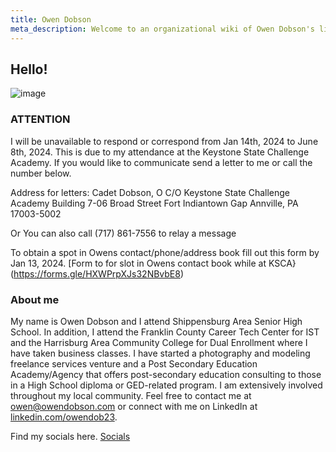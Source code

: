 ```yaml
---
title: Owen Dobson
meta_description: Welcome to an organizational wiki of Owen Dobson's life. 
---
```


## Hello!

![image](/owen.png)


### ATTENTION 

I will be unavailable to respond or correspond from Jan 14th, 2024 to June 8th, 2024. This is due to my attendance at the Keystone State Challenge Academy. If you would like to communicate send a letter to me or call the number below. 

Address for letters:
Cadet Dobson, O
C/O Keystone State Challenge Academy
Building 7-06 Broad Street
Fort Indiantown Gap
Annville, PA 17003-5002

Or You can also call (717) 861-7556 to relay a message


To obtain a spot in Owens contact/phone/address book fill out this form by Jan 13, 2024. [Form to for slot in Owens contact book while at KSCA}(https://forms.gle/HXWPrpXJs32NBvbE8)
### About me

My name is Owen Dobson and I attend Shippensburg Area Senior High School. In addition, I attend the Franklin County Career Tech Center for IST and the Harrisburg Area Community College for Dual Enrollment where I have taken business classes. I have started a photography and modeling freelance services venture and a Post Secondary Education Academy/Agency that offers post-secondary education consulting to those in a High School diploma or GED-related program. I am extensively involved throughout my local community. Feel free to contact me at [owen@owendobson.com](mailto:owen@owendobson.com) or connect with me on LinkedIn at [linkedin.com/owendob23](linkedin.com/in/owendob23).


Find my socials here. [Socials](/links)
